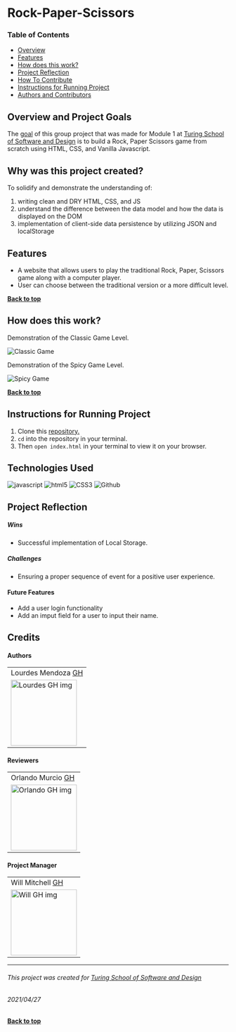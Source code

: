 # Rock-Paper-Scissors
### Table of Contents
- [Overview](#overview-and-project-goals)
- [Features](#features)
- [How does this work?](#how-does-this-work)
- [Project Reflection](#project-reflection)
- [How To Contribute](#want-to-contribute)
- [Instructions for Running Project](#Instructions-for-running-project)
- [Authors and Contributors](#credits)

## Overview and Project Goals
The [goal](https://frontend.turing.edu/projects/module-1/rock-paper-scissors-solo.html) of this group project that was made for Module  1 at [Turing School of Software and Design](https://turing.io/) is to build a Rock, Paper Scissors game from scratch using HTML, CSS, and Vanilla Javascript.

## Why was this project created?
To solidify and demonstrate the understanding of:
1. writing clean and DRY HTML, CSS, and JS
2. understand the difference between the data model and how the data is displayed on the DOM
3. implementation of client-side data persistence by utilizing JSON and localStorage

## Features
* A website that allows users to play the traditional Rock, Paper, Scissors game along with a computer player.
* User can choose between the traditional version or a more difficult level.

**[Back to top](#table-of-contents)**

## How does this work?
Demonstration of the Classic Game Level.

![Classic Game](https://user-images.githubusercontent.com/78240633/116167718-0acaec00-a6be-11eb-8056-880ee90a8f82.gif)

Demonstration of the Spicy Game Level.

![Spicy Game](https://user-images.githubusercontent.com/78240633/116167746-20d8ac80-a6be-11eb-8178-12925a3d71de.gif)


**[Back to top](#table-of-contents)**


## Instructions for Running Project
1. Clone this [repository.](https://github.com/mendozalourdes/rockpaperscissors)
2. `cd` into the repository in your terminal.
3. Then `open index.html` in your terminal to view it on your browser.

## Technologies Used
<p align="left">
  <img src="https://img.shields.io/badge/javascript%20-%23323330.svg?&style=for-the-badge&logo=javascript&logoColor=%23F7DF1E" alt="javascript" />
  <img src="https://img.shields.io/badge/html5%20-%23E34F26.svg?&style=for-the-badge&logo=html5&logoColor=white" alt="html5"/>
  <img src="https://img.shields.io/badge/css3%20-%231572B6.svg?&style=for-the-badge&logo=css3&logoColor=white" alt="CSS3"/>
  <img src="https://img.shields.io/badge/GitHub-100000?style=for-the-badge&logo=github&logoColor=white" alt="Github" />
</p>

## Project Reflection

##### Wins
* Successful implementation of Local Storage.

##### Challenges
* Ensuring a proper sequence of event for a positive user experience.

#### Future Features
* Add a user login functionality
* Add an imput field for a user to input their name.

## Credits
#### Authors
<table>
    <tr>
        <td> Lourdes Mendoza <a href="https://github.com/mendozalourdes/intention-timer">GH</td>
    </tr>
    </tr>
    <td><img src="https://avatars.githubusercontent.com/u/78240633?v=4" alt="Lourdes GH img"
 width="150" height="auto" /></td>
    <tr>
</table>

#### Reviewers
<table>
    <tr>
         <td> Orlando Murcio <a href="https://github.com/Atos20">GH</td>
    </tr>
    </tr>
    <td><img src="https://avatars.githubusercontent.com/u/56229864?v=4" alt="Orlando GH img"
 width="150" height="auto" /></td>
</tr>
</table>

#### Project Manager
<table>
    <tr>
         <td> Will Mitchell <a href="https://github.com/wvmitchell">GH</td>
    </tr>
    </tr>
    <td><img src="https://avatars.githubusercontent.com/u/1239949?v=4" alt="Will GH img"
 width="150" height="auto" /></td>
</tr>
</table>

**************************************************************************
###### This project was created for [Turing School of Software and Design](https://turing.io/)
###### 2021/04/27
**[Back to top](#table-of-contents)**
